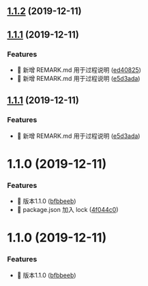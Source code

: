 ## [1.1.2](https://github.com/jason-live/fyy-saas-v1/compare/v1.1.1...v1.1.2) (2019-12-11)



## [1.1.1](https://github.com/jason-live/fyy-saas-v1/compare/v1.1.0...v1.1.1) (2019-12-11)


### Features

* :pencil: 新增 REMARK.md 用于过程说明 ([ed40825](https://github.com/jason-live/fyy-saas-v1/commit/ed4082584d6999cc85cf49fac7d1f28017a901f9))
* :pencil: 新增 REMARK.md 用于过程说明 ([e5d3ada](https://github.com/jason-live/fyy-saas-v1/commit/e5d3ada1c9ab2967c99dad13c952f52bee1b8432))



## [1.1.1](https://github.com/jason-live/fyy-saas-v1/compare/v1.1.0...v1.1.1) (2019-12-11)


### Features

* :pencil: 新增 REMARK.md 用于过程说明 ([e5d3ada](https://github.com/jason-live/fyy-saas-v1/commit/e5d3ada1c9ab2967c99dad13c952f52bee1b8432))



# 1.1.0 (2019-12-11)


### Features

* :tada: 版本1.1.0 ([bfbbeeb](https://github.com/jason-live/fyy-saas-v1/commit/bfbbeebc5d71b19beb3abddc6907adbf30987397))
* :wrench: package.json 加入 lock ([4f044c0](https://github.com/jason-live/fyy-saas-v1/commit/4f044c0411b8c391d8d50d5d707c26437443c1db))



# 1.1.0 (2019-12-11)


### Features

* :tada: 版本1.1.0 ([bfbbeeb](https://github.com/jason-live/fyy-saas-v1/commit/bfbbeebc5d71b19beb3abddc6907adbf30987397))



